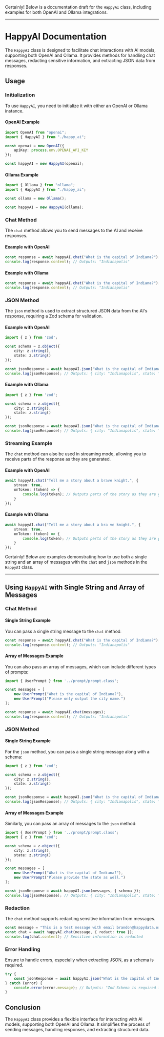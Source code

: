 Certainly! Below is a documentation draft for the `HappyAI` class, including examples for both OpenAI and Ollama integrations.

---

# HappyAI Documentation

The `HappyAI` class is designed to facilitate chat interactions with AI models, supporting both OpenAI and Ollama. It provides methods for handling chat messages, redacting sensitive information, and extracting JSON data from responses.


## Usage

### Initialization

To use `HappyAI`, you need to initialize it with either an OpenAI or Ollama instance.

#### OpenAI Example

```typescript
import OpenAI from "openai";
import { HappyAI } from "./happy_ai";

const openai = new OpenAI({
    apiKey: process.env.OPENAI_API_KEY
});

const happyAI = new HappyAI(openai);
```

#### Ollama Example

```typescript
import { Ollama } from "ollama";
import { HappyAI } from "./happy_ai";

const ollama = new Ollama();

const happyAI = new HappyAI(ollama);
```

### Chat Method

The `chat` method allows you to send messages to the AI and receive responses.

#### Example with OpenAI

```typescript
const response = await happyAI.chat("What is the capital of Indiana?");
console.log(response.content); // Outputs: "Indianapolis"
```

#### Example with Ollama

```typescript
const response = await happyAI.chat("What is the capital of Indiana?");
console.log(response.content); // Outputs: "Indianapolis"
```

### JSON Method

The `json` method is used to extract structured JSON data from the AI's response, requiring a Zod schema for validation.

#### Example with OpenAI

```typescript
import { z } from 'zod';

const schema = z.object({
    city: z.string(),
    state: z.string()
});

const jsonResponse = await happyAI.json("What is the capital of Indiana?", { schema });
console.log(jsonResponse); // Outputs: { city: "Indianapolis", state: "Indiana" }
```

#### Example with Ollama

```typescript
import { z } from 'zod';

const schema = z.object({
    city: z.string(),
    state: z.string()
});

const jsonResponse = await happyAI.json("What is the capital of Indiana?", { schema });
console.log(jsonResponse); // Outputs: { city: "Indianapolis", state: "Indiana" }
```

### Streaming Example

The `chat` method can also be used in streaming mode, allowing you to receive parts of the response as they are generated.

#### Example with OpenAI

```typescript
await happyAI.chat("Tell me a story about a brave knight.", {
    stream: true,
    onToken: (token) => {
        console.log(token); // Outputs parts of the story as they are generated
    }
});
```

#### Example with Ollama

```typescript
await happyAI.chat("Tell me a story about a bra ve knight.", {
    stream: true,
    onToken: (token) => {
        console.log(token); // Outputs parts of the story as they are generated
    }
});
```

Certainly! Below are examples demonstrating how to use both a single string and an array of messages with the `chat` and `json` methods in the `HappyAI` class.

---

## Using `HappyAI` with Single String and Array of Messages

### Chat Method

#### Single String Example

You can pass a single string message to the `chat` method:

```typescript
const response = await happyAI.chat("What is the capital of Indiana?");
console.log(response.content); // Outputs: "Indianapolis"
```

#### Array of Messages Example

You can also pass an array of messages, which can include different types of prompts:

```typescript
import { UserPrompt } from '../prompt/prompt.class';

const messages = [
    new UserPrompt("What is the capital of Indiana?"),
    new UserPrompt("Please only output the city name.")
];

const response = await happyAI.chat(messages);
console.log(response.content); // Outputs: "Indianapolis"
```

### JSON Method

#### Single String Example

For the `json` method, you can pass a single string message along with a schema:

```typescript
import { z } from 'zod';

const schema = z.object({
    city: z.string(),
    state: z.string()
});

const jsonResponse = await happyAI.json("What is the capital of Indiana?", { schema });
console.log(jsonResponse); // Outputs: { city: "Indianapolis", state: "Indiana" }
```

#### Array of Messages Example

Similarly, you can pass an array of messages to the `json` method:

```typescript
import { UserPrompt } from '../prompt/prompt.class';
import { z } from 'zod';

const schema = z.object({
    city: z.string(),
    state: z.string()
});

const messages = [
    new UserPrompt("What is the capital of Indiana?"),
    new UserPrompt("Please provide the state as well.")
];

const jsonResponse = await happyAI.json(messages, { schema });
console.log(jsonResponse); // Outputs: { city: "Indianapolis", state: "Indiana" }
```

### Redaction

The `chat` method supports redacting sensitive information from messages.

```typescript
const message = "This is a test message with email brandon@happydata.org and phone 315-444-3211.";
const chat = await happyAI.chat(message, { redact: true });
console.log(chat.content); // Sensitive information is redacted
```

### Error Handling

Ensure to handle errors, especially when extracting JSON, as a schema is required.

```typescript
try {
    const jsonResponse = await happyAI.json("What is the capital of Indiana?");
} catch (error) {
    console.error(error.message); // Outputs: "Zod Schema is required for json output"
}
```

## Conclusion

The `HappyAI` class provides a flexible interface for interacting with AI models, supporting both OpenAI and Ollama. It simplifies the process of sending messages, handling responses, and extracting structured data.
